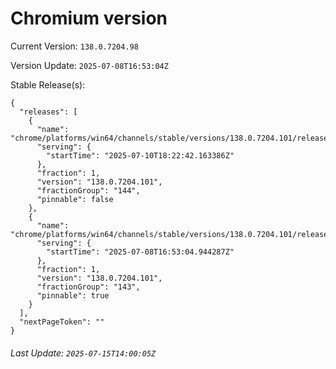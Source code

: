 # Chromium version

Current Version: `138.0.7204.98`

Version Update: `2025-07-08T16:53:04Z`

Stable Release(s):
```
{
  "releases": [
    {
      "name": "chrome/platforms/win64/channels/stable/versions/138.0.7204.101/releases/1752171762",
      "serving": {
        "startTime": "2025-07-10T18:22:42.163386Z"
      },
      "fraction": 1,
      "version": "138.0.7204.101",
      "fractionGroup": "144",
      "pinnable": false
    },
    {
      "name": "chrome/platforms/win64/channels/stable/versions/138.0.7204.101/releases/1751993584",
      "serving": {
        "startTime": "2025-07-08T16:53:04.944287Z"
      },
      "fraction": 1,
      "version": "138.0.7204.101",
      "fractionGroup": "143",
      "pinnable": true
    }
  ],
  "nextPageToken": ""
}
```

###### Last Update: `2025-07-15T14:00:05Z`
        